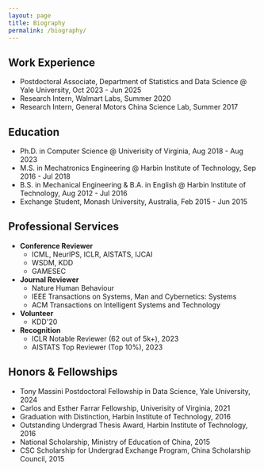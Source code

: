 ```yaml
---
layout: page
title: Biography
permalink: /biography/
---
```


## Work Experience
- Postdoctoral Associate, Department of Statistics and Data Science @ Yale University, Oct 2023 - Jun 2025
- Research Intern, Walmart Labs, Summer 2020
- Research Intern, General Motors China Science Lab, Summer 2017

## Education
- Ph.D. in Computer Science @ Univerisity of Virginia, Aug 2018 - Aug 2023 
- M.S. in Mechatronics Engineering @ Harbin Institute of Technology, Sep 2016 - Jul 2018
- B.S. in Mechanical Engineering & B.A. in English @ Harbin Institute of Technology, Aug 2012 - Jul 2016
- Exchange Student, Monash University, Australia, Feb 2015 - Jun 2015

## Professional Services
- **Conference Reviewer**
  - ICML, NeurIPS, ICLR, AISTATS, IJCAI
  - WSDM, KDD
  - GAMESEC
- **Journal Reviewer**
  - Nature Human Behaviour
  - IEEE Transactions on Systems, Man and Cybernetics: Systems
  - ACM Transactions on Intelligent Systems and Technology
- **Volunteer**
  - KDD'20
- **Recognition**
  - ICLR Notable Reviewer (62 out of 5k+), 2023
  - AISTATS Top Reviewer (Top 10%), 2023

## Honors & Fellowships
- Tony Massini Postdoctoral Fellowship in Data Science, Yale University, 2024
- Carlos and Esther Farrar Fellowship, Univerisity of Virginia, 2021
- Graduation with Distinction, Harbin Institute of Technology, 2016
- Outstanding Undergrad Thesis Award, Harbin Institute of Technology, 2016
- National Scholarship, Ministry of Education of China, 2015
- CSC Scholarship for Undergrad Exchange Program, China Scholarship Council, 2015